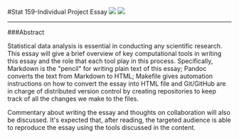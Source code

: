 

#Stat 159-Individual Project Essay
 ![](https://raw.githubusercontent.com/ucb-stat159/stat159-fall-2016/master/projects/proj01/images/stat159-logo.png)
 ![](../images/stat159-logo.png)   
 

----------


###Abstract
	
Statistical data analysis is essential in conducting any scientific research. This essay will give a brief overview of key computational tools in writing this essay and the role that each tool play in this process. Specifically, Markdown is the "pencil" for writing plain text of this essay; Pandoc converts the text from Markdown to HTML; Makefile gives automation instructions on how to convert the essay into HTML file and Git/GitHub are in charge of distributed version control by creating repositories to keep track of all the changes we make to the files.
	
Commentary about writing the essay and thoughts on collaboration will also be discussed. It's expected that, after reading, the targeted audience is able to reproduce the essay using the tools discussed in the content.
        
